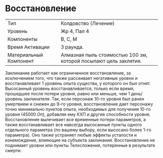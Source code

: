 
# Восстановление

| | |
|---|---|
|Тип|Колдовство (Лечение)|
|Уровень| Жр 4, Пал 4|
|Компоненты| В, С, М|
|Время Активации| 3 раунда.|
|Материальный Компонент| Алмазная пыль стоимостью 100 зм, которой посыпают цель заклятия.|

Заклинание работает как ограниченное восстановление, за исключением того, что также рассеивает негативные уровни и восстанавливает 1 уровень опыта существа, у которого он был отнят. Высосанный уровень восстанавливается, только если время, прошедшее после потери уровня, равно или меньше, чем 1 день/уровень заклинателя. Так, если персонаж 10-го уровня был ранен умертвием и снижен до 9-го уровня, восстановление дает персонажу точно минимально пунктов опыта, необходимых для получения 10-го уровня (45000 Оп), добавляя ему КХП и другие способности уровня. Восстановление вылечивает все временные потери параметров, а также восстанавливает все навсегда высосанные пункты одного отдельного параметра (по вашему выбору, если высосано более 1-го параметра). Оно также устраняет любые эффекты усталости и изнемождения, влияющие на субъекта заклинания. Восстановление не поднимает уровни или пункты Телосложения, потерянные в результате смерти. 


